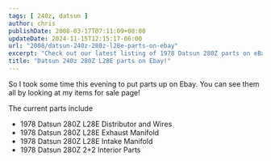 ```yaml
---
tags: [ 240z, datsun ]
author: chris
publishDate: 2008-03-17T07:11:09+00:00
updateDate: 2024-11-15T12:15:17-06:00
url: "2008/datsun-240z-280z-l28e-parts-on-ebay"
excerpt: "Check out our latest listing of 1978 Datsun 280Z parts on eBay, including interior parts and manifolds."
title: "Datsun 240z 280Z L28E parts on Ebay!"
---
```


So I took some time this evening to put parts up on Ebay. You can see them all by looking at my items for sale page!

The current parts include

- 1978 Datsun 280Z L28E Distributor and Wires
- 1978 Datsun 280Z L28E Exhaust Manifold
- 1978 Datsun 280Z L28E Intake Manifold
- 1978 Datsun 280Z 2+2 Interior Parts
